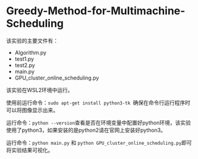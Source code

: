 # Greedy-Method-for-Multimachine-Scheduling
该实验的主要文件有：

- Algorithm.py
- test1.py
- test2.py
- main.py
- GPU_cluster_online_scheduling.py

该实验在WSL2环境中运行。

使用前运行命令：`sudo apt-get install python3-tk `确保在命令行运行程序时可以将图像显示出来。

运行命令：`python --version`查看是否在环境变量中配置好python环境，该实验使用了python3，如果安装的是python2请在官网上安装好python3。

运行命令：`python main.py`  和  `python GPU_cluster_online_scheduling.py`即可将实验结果可视化。





